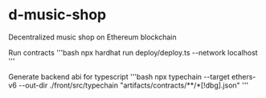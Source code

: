 # d-music-shop
Decentralized music shop on Ethereum blockchain

Run contracts
'''bash
npx hardhat run deploy/deploy.ts --network localhost
'''

Generate backend abi for typescript
'''bash
npx typechain --target ethers-v6 --out-dir ./front/src/typechain "artifacts/contracts/**/*[!dbg].json"
'''
